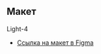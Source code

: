 ## Макет

Light-4

- [Ссылка на макет в Figma](https://www.figma.com/file/6FMWkB94wE7KTkcCgUXtnC/Дипломный-проект?type=design&node-id=1-2798&mode=design&t=TTYgHyiWVcZhZAcv-0)
